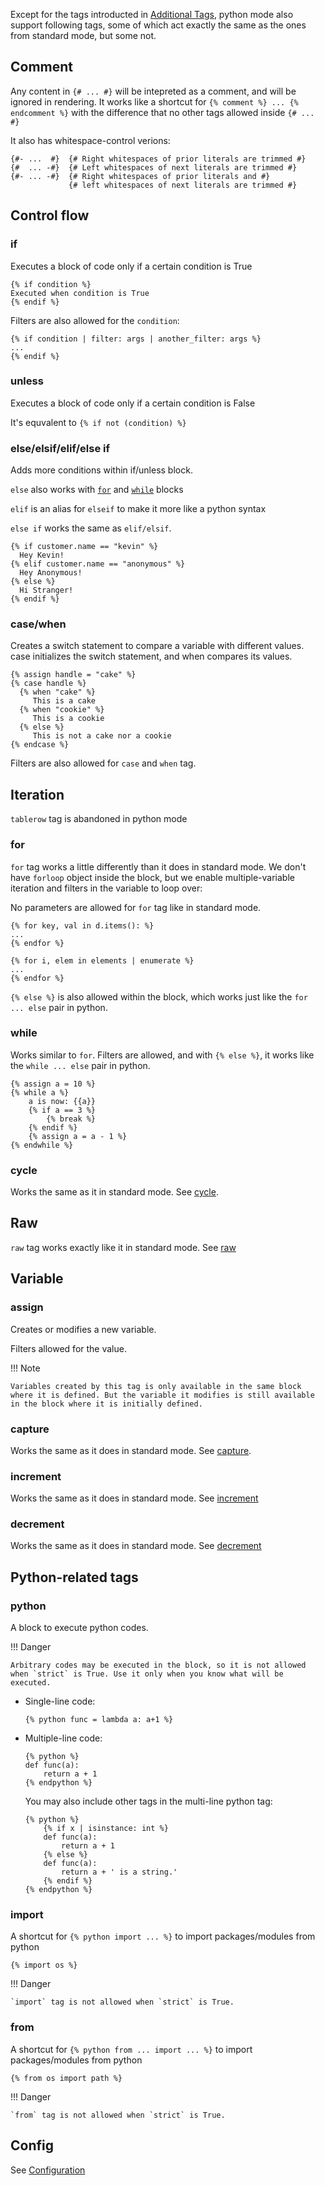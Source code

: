 
Except for the tags introducted in [Additional Tags](../additional-tags), python mode also support following tags, some of which act exactly the same as the ones from standard mode, but some not.

## Comment

Any content in `{# ... #}` will be intepreted as a comment, and will be ignored in rendering. It works like a shortcut for `{% comment %} ... {% endcomment %}` with the difference that no other tags allowed inside `{# ... #}`

It also has whitespace-control verions:
```liquid
{#- ...  #}  {# Right whitespaces of prior literals are trimmed #}
{#  ... -#}  {# Left whitespaces of next literals are trimmed #}
{#- ... -#}  {# Right whitespaces of prior literals and #}
             {# left whitespaces of next literals are trimmed #}
```

## Control flow
### if

Executes a block of code only if a certain condition is True

```liquid
{% if condition %}
Executed when condition is True
{% endif %}
```

Filters are also allowed for the `condition`:
```liquid
{% if condition | filter: args | another_filter: args %}
...
{% endif %}
```

### unless

Executes a block of code only if a certain condition is False

It's equvalent to `{% if not (condition) %}`

### else/elsif/elif/else if

Adds more conditions within if/unless block.

`else` also works with [`for`](#for) and [`while`](#while) blocks

`elif` is an alias for `elseif` to make it more like a python syntax

`else if` works the same as `elif/elsif`.

```liquid
{% if customer.name == "kevin" %}
  Hey Kevin!
{% elif customer.name == "anonymous" %}
  Hey Anonymous!
{% else %}
  Hi Stranger!
{% endif %}
```

### case/when

Creates a switch statement to compare a variable with different values. case initializes the switch statement, and when compares its values.
```liquid
{% assign handle = "cake" %}
{% case handle %}
  {% when "cake" %}
     This is a cake
  {% when "cookie" %}
     This is a cookie
  {% else %}
     This is not a cake nor a cookie
{% endcase %}
```
Filters are also allowed for `case` and `when` tag.

## Iteration

`tablerow` tag is abandoned in python mode

### for

`for` tag works a little differently than it does in standard mode. We don't have `forloop` object inside the block, but we enable multiple-variable iteration and filters in the variable to loop over:

No parameters are allowed for `for` tag like in standard mode.

```liquid
{% for key, val in d.items(): %}
...
{% endfor %}
```

```liquid
{% for i, elem in elements | enumerate %}
...
{% endfor %}
```

`{% else %}` is also allowed within the block, which works just like the `for ... else` pair in python.

### while

Works similar to `for`. Filters are allowed, and with `{% else %}`, it works like the `while ... else` pair in python.

```liquid
{% assign a = 10 %}
{% while a %}
    a is now: {{a}}
    {% if a == 3 %}
        {% break %}
    {% endif %}
    {% assign a = a - 1 %}
{% endwhile %}
```

### cycle
Works the same as it in standard mode. See [cycle](https://shopify.github.io/liquid/tags/iteration/#cycle).

## Raw
`raw` tag works exactly like it in standard mode. See [raw](https://shopify.github.io/liquid/tags/raw/)

## Variable

### assign
Creates or modifies a new variable.

Filters allowed for the value.

!!! Note

    Variables created by this tag is only available in the same block where it is defined. But the variable it modifies is still available in the block where it is initially defined.

### capture
Works the same as it does in standard mode. See [capture](https://shopify.github.io/liquid/tags/variable/#capture).

### increment
Works the same as it does in standard mode. See [increment](https://shopify.github.io/liquid/tags/variable/#increment)

### decrement
Works the same as it does in standard mode. See [decrement](https://shopify.github.io/liquid/tags/variable/#decrement)

## Python-related tags

### python
A block to execute python codes.

!!! Danger

    Arbitrary codes may be executed in the block, so it is not allowed when `strict` is True. Use it only when you know what will be executed.

- Single-line code:
    ```liquid
    {% python func = lambda a: a+1 %}
    ```

- Multiple-line code:
    ```liquid
    {% python %}
    def func(a):
        return a + 1
    {% endpython %}
    ```
    You may also include other tags in the multi-line python tag:
    ```liquid
    {% python %}
        {% if x | isinstance: int %}
        def func(a):
            return a + 1
        {% else %}
        def func(a):
            return a + ' is a string.'
        {% endif %}
    {% endpython %}
    ```

### import

A shortcut for `{% python import ... %}` to import packages/modules from python

```liquid
{% import os %}
```

!!! Danger

    `import` tag is not allowed when `strict` is True.

### from

A shortcut for `{% python from ... import ... %}` to import packages/modules from python

```liquid
{% from os import path %}
```

!!! Danger

    `from` tag is not allowed when `strict` is True.

## Config

See [Configuration](../configuration)

